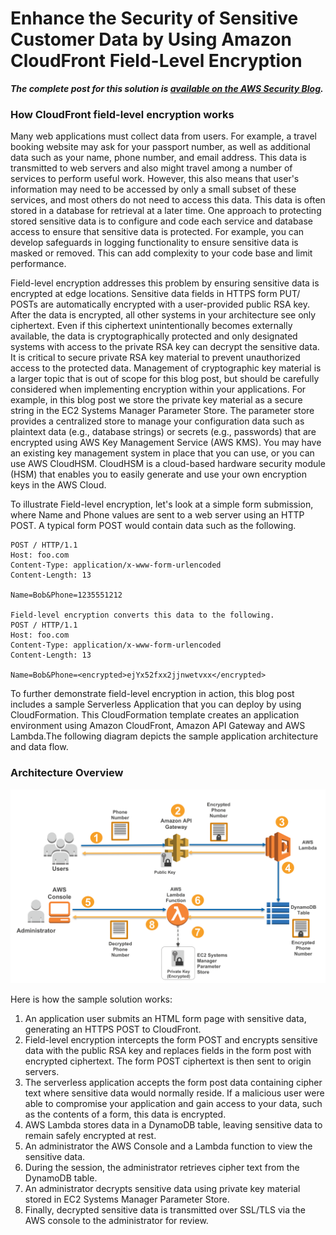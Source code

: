 # Enhance the Security of Sensitive Customer Data by Using Amazon CloudFront Field-Level Encryption

***The complete post for this solution is [available on the AWS Security Blog](https://aws.amazon.com/blogs/security/).***

### How CloudFront field-level encryption works

Many web applications must collect data from users. For example, a travel booking website may ask for your passport number, as well as additional data such as your name, phone number, and email address. This data is transmitted to web servers and also might travel among a number of services to perform useful work. However, this also means that user's information may need to be accessed by only a small subset of these services, and most others do not need to access this data.
This data is often stored in a database for retrieval at a later time. One approach to protecting stored sensitive data is to configure and code each service and database access to ensure that sensitive data is protected. For example, you can develop safeguards in logging functionality to ensure sensitive data is masked or removed. This can add complexity to your code base and limit performance.

Field-level encryption addresses this problem by ensuring sensitive data is encrypted at edge locations. Sensitive data fields in HTTPS form PUT/ POSTs are automatically encrypted with a user-provided public RSA key. After the data is encrypted, all other systems in your architecture see only ciphertext. Even if this ciphertext unintentionally becomes externally available, the data is cryptographically protected and only designated systems with access to the private RSA key can decrypt the sensitive data.
It is critical to secure private RSA key material to prevent unauthorized access to the protected data. Management of cryptographic key material is a larger topic that is out of scope for this blog post, but should be carefully considered when implementing encryption within your applications. For example, in this blog post we store the private key material as a secure string in the EC2 Systems Manager Parameter Store. The parameter store provides a centralized store to manage your configuration data such as plaintext data (e.g., database strings) or secrets (e.g., passwords) that are encrypted using AWS Key Management Service (AWS KMS). You may have an existing key management system in place that you can use, or you can use AWS CloudHSM. CloudHSM is a cloud-based hardware security module (HSM) that enables you to easily generate and use your own encryption keys in the AWS Cloud.


To illustrate Field-level encryption, let's look at a simple form submission, where Name and Phone values are sent to a web server using an HTTP POST.  A typical form POST would contain data such as the following.

~~~
POST / HTTP/1.1
Host: foo.com
Content-Type: application/x-www-form-urlencoded
Content-Length: 13

Name=Bob&Phone=1235551212

Field-level encryption converts this data to the following.
POST / HTTP/1.1
Host: foo.com
Content-Type: application/x-www-form-urlencoded
Content-Length: 13

Name=Bob&Phone=<encrypted>ejYx52fxx2jjnwetvxx</encrypted>
~~~

To further demonstrate field-level encryption in action, this blog post includes a sample Serverless Application that you can deploy by using CloudFormation. This CloudFormation template creates an application environment using Amazon CloudFront, Amazon API Gateway and AWS Lambda.The following diagram depicts the sample application architecture and data flow.

### Architecture Overview

![architecture diagram](images/secure-ingress-architecture.png)

Here is how the sample solution works:

1.	An application user submits an HTML form page with sensitive data, generating an HTTPS POST to CloudFront.
2.	Field-level encryption intercepts the form POST and encrypts sensitive data with the public RSA key and replaces fields in the form post with encrypted ciphertext. The form POST ciphertext is then sent to origin servers.
3.	The serverless application accepts the form post data containing cipher text where sensitive data would normally reside. If a malicious user were able to compromise your application and gain access to your data, such as the contents of a form, this data is encrypted.
4.	AWS Lambda stores data in a DynamoDB table, leaving sensitive data to remain safely encrypted at rest.
5.	An administrator the AWS Console and a Lambda function to view the sensitive data.
6.	During the session, the administrator retrieves cipher text from the DynamoDB table.
7.	An administrator decrypts sensitive data using private key material stored in EC2 Systems Manager Parameter Store.
8.	Finally, decrypted sensitive data is transmitted over SSL/TLS via the AWS console to the administrator for review.
